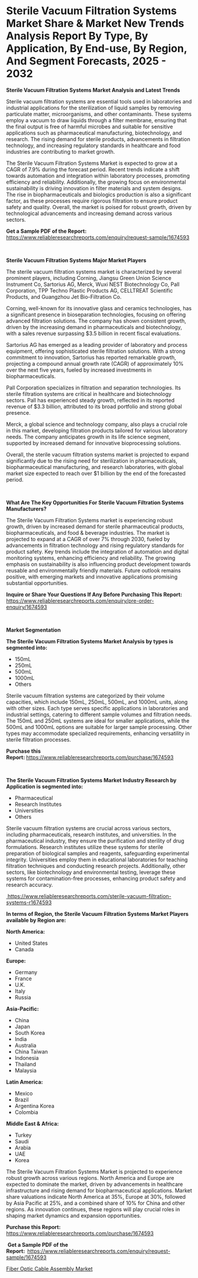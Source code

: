 <p><h1>Sterile Vacuum Filtration Systems Market Share & Market New Trends Analysis Report By Type, By Application, By End-use, By Region, And Segment Forecasts, 2025 - 2032</h1></p><p><strong>Sterile Vacuum Filtration Systems Market Analysis and Latest Trends</strong></p>
<p><p>Sterile vacuum filtration systems are essential tools used in laboratories and industrial applications for the sterilization of liquid samples by removing particulate matter, microorganisms, and other contaminants. These systems employ a vacuum to draw liquids through a filter membrane, ensuring that the final output is free of harmful microbes and suitable for sensitive applications such as pharmaceutical manufacturing, biotechnology, and research. The rising demand for sterile products, advancements in filtration technology, and increasing regulatory standards in healthcare and food industries are contributing to market growth.</p><p>The Sterile Vacuum Filtration Systems Market is expected to grow at a CAGR of 7.9% during the forecast period. Recent trends indicate a shift towards automation and integration within laboratory processes, promoting efficiency and reliability. Additionally, the growing focus on environmental sustainability is driving innovation in filter materials and system designs. The rise in biopharmaceuticals and biologics production is also a significant factor, as these processes require rigorous filtration to ensure product safety and quality. Overall, the market is poised for robust growth, driven by technological advancements and increasing demand across various sectors.</p></p>
<p><strong>Get a Sample PDF of the Report:&nbsp;</strong> <a href="https://www.reliableresearchreports.com/enquiry/request-sample/1674593?utm_campaign=2797&utm_medium=2&utm_source=Github&utm_content=ia&utm_term=25032025&utm_id=sterile-vacuum-filtration-systems">https://www.reliableresearchreports.com/enquiry/request-sample/1674593</a></p>
<p>&nbsp;</p>
<p><strong>Sterile Vacuum Filtration Systems Major Market Players</strong></p>
<p><p>The sterile vacuum filtration systems market is characterized by several prominent players, including Corning, Jiangsu Green Union Science Instrument Co, Sartorius AG, Merck, Wuxi NEST Biotechnology Co, Pall Corporation, TPP Techno Plastic Products AG, CELLTREAT Scientific Products, and Guangzhou Jet Bio-Filtration Co. </p><p>Corning, well-known for its innovative glass and ceramics technologies, has a significant presence in bioseparation technologies, focusing on offering advanced filtration solutions. The company has shown consistent growth, driven by the increasing demand in pharmaceuticals and biotechnology, with a sales revenue surpassing $3.5 billion in recent fiscal evaluations.</p><p>Sartorius AG has emerged as a leading provider of laboratory and process equipment, offering sophisticated sterile filtration solutions. With a strong commitment to innovation, Sartorius has reported remarkable growth, projecting a compound annual growth rate (CAGR) of approximately 10% over the next five years, fueled by increased investments in biopharmaceuticals.</p><p>Pall Corporation specializes in filtration and separation technologies. Its sterile filtration systems are critical in healthcare and biotechnology sectors. Pall has experienced steady growth, reflected in its reported revenue of $3.3 billion, attributed to its broad portfolio and strong global presence.</p><p>Merck, a global science and technology company, also plays a crucial role in this market, developing filtration products tailored for various laboratory needs. The company anticipates growth in its life science segment, supported by increased demand for innovative bioprocessing solutions.</p><p>Overall, the sterile vacuum filtration systems market is projected to expand significantly due to the rising need for sterilization in pharmaceuticals, biopharmaceutical manufacturing, and research laboratories, with global market size expected to reach over $1 billion by the end of the forecasted period.</p></p>
<p>&nbsp;</p>
<p><strong>What Are The Key Opportunities For Sterile Vacuum Filtration Systems Manufacturers?</strong></p>
<p><p>The Sterile Vacuum Filtration Systems market is experiencing robust growth, driven by increased demand for sterile pharmaceutical products, biopharmaceuticals, and food & beverage industries. The market is projected to expand at a CAGR of over 7% through 2030, fueled by advancements in filtration technology and rising regulatory standards for product safety. Key trends include the integration of automation and digital monitoring systems, enhancing efficiency and reliability. The growing emphasis on sustainability is also influencing product development towards reusable and environmentally friendly materials. Future outlook remains positive, with emerging markets and innovative applications promising substantial opportunities.</p></p>
<p><strong>Inquire or Share Your Questions If Any Before Purchasing This Report:</strong> <a href="https://www.reliableresearchreports.com/enquiry/pre-order-enquiry/1674593?utm_campaign=2797&utm_medium=2&utm_source=Github&utm_content=ia&utm_term=25032025&utm_id=sterile-vacuum-filtration-systems">https://www.reliableresearchreports.com/enquiry/pre-order-enquiry/1674593</a></p>
<p>&nbsp;</p>
<p><strong>Market Segmentation</strong></p>
<p><strong>The Sterile Vacuum Filtration Systems Market Analysis by types is segmented into:</strong></p>
<p><ul><li>150mL</li><li>250mL</li><li>500mL</li><li>1000mL</li><li>Others</li></ul></p>
<p><p>Sterile vacuum filtration systems are categorized by their volume capacities, which include 150mL, 250mL, 500mL, and 1000mL units, along with other sizes. Each type serves specific applications in laboratories and industrial settings, catering to different sample volumes and filtration needs. The 150mL and 250mL systems are ideal for smaller applications, while the 500mL and 1000mL options are suitable for larger sample processing. Other types may accommodate specialized requirements, enhancing versatility in sterile filtration processes.</p></p>
<p><strong>Purchase this Report:&nbsp;</strong><a href="https://www.reliableresearchreports.com/purchase/1674593?utm_campaign=2797&utm_medium=2&utm_source=Github&utm_content=ia&utm_term=25032025&utm_id=sterile-vacuum-filtration-systems">https://www.reliableresearchreports.com/purchase/1674593</a></p>
<p>&nbsp;</p>
<p><strong>The Sterile Vacuum Filtration Systems Market Industry Research by Application is segmented into:</strong></p>
<p><ul><li>Pharmaceutical</li><li>Research Institutes</li><li>Universities</li><li>Others</li></ul></p>
<p><p>Sterile vacuum filtration systems are crucial across various sectors, including pharmaceuticals, research institutes, and universities. In the pharmaceutical industry, they ensure the purification and sterility of drug formulations. Research institutes utilize these systems for sterile preparation of biological samples and reagents, safeguarding experimental integrity. Universities employ them in educational laboratories for teaching filtration techniques and conducting research projects. Additionally, other sectors, like biotechnology and environmental testing, leverage these systems for contamination-free processes, enhancing product safety and research accuracy.</p></p>
<p><a href="https://www.reliableresearchreports.com/sterile-vacuum-filtration-systems-r1674593?utm_campaign=2797&utm_medium=2&utm_source=Github&utm_content=ia&utm_term=25032025&utm_id=sterile-vacuum-filtration-systems">&nbsp;https://www.reliableresearchreports.com/sterile-vacuum-filtration-systems-r1674593</a></p>
<p><strong>In terms of Region, the Sterile Vacuum Filtration Systems Market Players available by Region are:</strong></p>
<p>
    <p> <strong> North America: </strong>
        <ul>
            <li>United States</li>
            <li>Canada</li>
        </ul>
        </p> 
    <p> <strong> Europe: </strong>
        <ul>
            <li>Germany</li>
            <li>France</li>
            <li>U.K.</li>
            <li>Italy</li>
            <li>Russia</li>
        </ul>
        </p> 
    <p> <strong> Asia-Pacific: </strong>
        <ul>
            <li>China</li>
            <li>Japan</li>
            <li>South Korea</li>
            <li>India</li>
            <li>Australia</li>
            <li>China Taiwan</li>
            <li>Indonesia</li>
            <li>Thailand</li>
            <li>Malaysia</li>
        </ul>
        </p> 
    <p> <strong> Latin America: </strong>
        <ul>
            <li>Mexico</li>
            <li>Brazil</li>
            <li>Argentina Korea</li>
            <li>Colombia</li>
        </ul>
        </p> 
    <p> <strong> Middle East & Africa: </strong>
        <ul>
            <li>Turkey</li>
            <li>Saudi</li>
            <li>Arabia</li>
            <li>UAE</li>
            <li>Korea</li>
        </ul>
    </p>
    </p>
<p><p>The Sterile Vacuum Filtration Systems Market is projected to experience robust growth across various regions. North America and Europe are expected to dominate the market, driven by advancements in healthcare infrastructure and rising demand for biopharmaceutical applications. Market share valuations indicate North America at 35%, Europe at 30%, followed by Asia Pacific at 25%, and a combined share of 10% for China and other regions. As innovation continues, these regions will play crucial roles in shaping market dynamics and expansion opportunities.</p></p>
<p><strong>Purchase this Report: </strong><a href="https://www.reliableresearchreports.com/purchase/1674593?utm_campaign=2797&utm_medium=2&utm_source=Github&utm_content=ia&utm_term=25032025&utm_id=sterile-vacuum-filtration-systems">https://www.reliableresearchreports.com/purchase/1674593</a></p>
<p>&nbsp;<strong>Get a Sample PDF of the Report:&nbsp;&nbsp;</strong><a href="https://www.reliableresearchreports.com/enquiry/request-sample/1674593?utm_campaign=2797&utm_medium=2&utm_source=Github&utm_content=ia&utm_term=25032025&utm_id=sterile-vacuum-filtration-systems">https://www.reliableresearchreports.com/enquiry/request-sample/1674593</a></p>
<p><strong></strong></p>
<p><p><a href="https://github.com/abedlagagica4/Market-Research-Report-List-1/blob/main/fiber-optic-cable-assembly-market.md?utm_campaign=2797&utm_medium=2&utm_source=Github&utm_content=ia&utm_term=25032025&utm_id=sterile-vacuum-filtration-systems">Fiber Optic Cable Assembly Market</a></p></p>